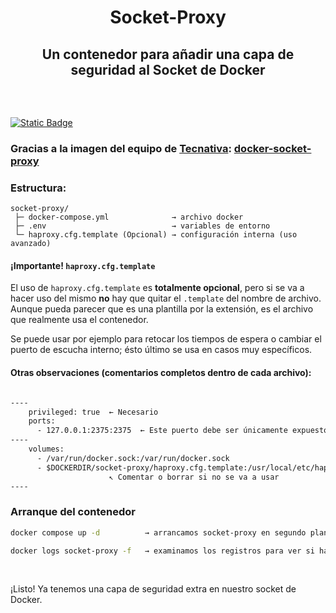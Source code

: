 <h1>
  <p align="center" width="100%">
    Socket-Proxy
  </p> 
</h1>

<h2> 
  <p align="center" width="100%">
    Un contenedor para añadir una capa de seguridad al Socket de Docker
  </p>
  </br>
</h2>

[![Static Badge](https://img.shields.io/badge/lang-%F0%9F%87%AC%F0%9F%87%A7_en-blue?style=plastic)](README.en.md)

### Gracias a la imagen del equipo de [Tecnativa](https://github.com/Tecnativa): [docker-socket-proxy](https://github.com/Tecnativa/docker-socket-proxy)

### Estructura:

    socket-proxy/
     ├─ docker-compose.yml              → archivo docker
     ├─ .env                            → variables de entorno
     └─ haproxy.cfg.template (Opcional) → configuración interna (uso avanzado)

#### ¡Importante! `haproxy.cfg.template`

El uso de `haproxy.cfg.template` es **totalmente opcional**, pero si se va a hacer uso del mismo **no** hay que quitar el `.template` del nombre de archivo. Aunque pueda parecer que es una plantilla por la extensión, es el archivo que realmente usa el contenedor.

Se puede usar por ejemplo para retocar los tiempos de espera o cambiar el puerto de escucha interno; ésto último se usa en casos muy específicos.

#### Otras observaciones (comentarios completos dentro de cada archivo):

```dockerfile

----
    privileged: true  ← Necesario
    ports:
      - 127.0.0.1:2375:2375  ← Este puerto debe ser únicamente expuesto a la red interna
----
    volumes:
      - /var/run/docker.sock:/var/run/docker.sock
      - $DOCKERDIR/socket-proxy/haproxy.cfg.template:/usr/local/etc/haproxy/haproxy.cfg.template
                      ↖ Comentar o borrar si no se va a usar
----
```

### Arranque del contenedor

```bash
docker compose up -d          → arrancamos socket-proxy en segundo plano

docker logs socket-proxy -f   → examinamos los registros para ver si hay algún problema (CTRL+c para salir)
```
</br>

¡Listo! Ya tenemos una capa de seguridad extra en nuestro socket de Docker.
